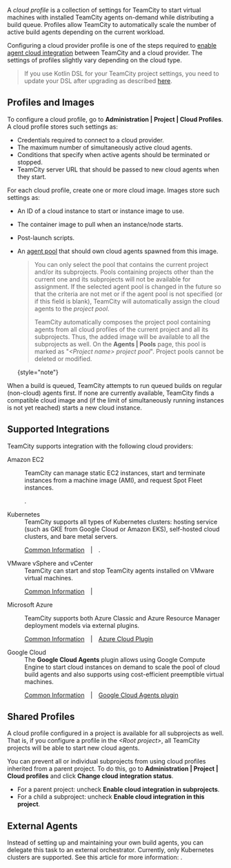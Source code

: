 [//]: # (title: Agent Cloud Profile)
[//]: # (auxiliary-id: Agent Cloud Profile)

A _cloud profile_ is a collection of settings for TeamCity to start virtual machines with installed TeamCity agents on-demand while distributing a build queue. Profiles allow TeamCity to automatically scale the number of active build agents depending on the current workload.

<!--autoscale-->
<!--auto-scale-->

Configuring a cloud provider profile is one of the steps required to [enable agent cloud integration](teamcity-integration-with-cloud-solutions.md) between TeamCity and a cloud provider. The settings of profiles slightly vary depending on the cloud type.




>If you use Kotlin DSL for your TeamCity project settings, you need to update your DSL after upgrading as described [here](upgrading-dsl.md).

## Profiles and Images

To configure a cloud profile, go to **Administration | Project | Cloud Profiles**. A cloud profile stores such settings as:

* Credentials required to connect to a cloud provider.
* The maximum number of simultaneously active cloud agents.
* Conditions that specify when active agents should be terminated or stopped.
* TeamCity server URL that should be passed to new cloud agents when they start.

For each cloud profile, create one or more cloud image. Images store such settings as:

* An ID of a cloud instance to start or instance image to use.
* The container image to pull when an instance/node starts.
* Post-launch scripts.
* An [agent pool](configuring-agent-pools.md) that should own cloud agents spawned from this image.

   > You can only select the pool that contains the current project and/or its subprojects. Pools containing projects other than the current one and its subprojects will not be available for assignment. If the selected agent pool is changed in the future so that the criteria are not met or if the agent pool is not specified (or if this field is blank), TeamCity will automatically assign the cloud agents to the _project pool_.
   > 
   > TeamCity automatically composes the project pool containing agents from all cloud profiles of the current project and all its subprojects. Thus, the added image will be available to all the subprojects as well. On the __Agents | Pools__ page, this pool is marked as "_\<Project name\> project pool_". Project pools cannot be deleted or modified.
   > 
   {style="note"}

When a build is queued, TeamCity attempts to run queued builds on regular (non-cloud) agents first. If none are currently available, TeamCity finds a compatible cloud image and (if the limit of simultaneously running instances is not yet reached) starts a new cloud instance.


## Supported Integrations

TeamCity supports integration with the following cloud providers:

<dl>

<dt>Amazon EC2</dt>
<dd>

TeamCity can manage static EC2 instances, start and terminate instances from a machine image (AMI), and request Spot Fleet instances.<br/>

[](setting-up-teamcity-for-amazon-ec2.md).
</dd>


<dt>Kubernetes</dt>

<dd>
TeamCity supports all types of Kubernetes clusters: hosting service (such as GKE from Google Cloud or Amazon EKS), self-hosted cloud clusters, and bare metal servers.<br/>

[Common Information](https://www.jetbrains.com/teamcity/integrations/cloud/kubernetes/)&emsp;|&emsp;[](setting-up-teamcity-for-kubernetes.md).
</dd>

<dt>VMware vSphere and vCenter</dt>

<dd>
TeamCity can start and stop TeamCity agents installed on VMware virtual machines.<br/>

[Common Information](https://blog.jetbrains.com/teamcity/2014/12/teamcity-vmware-vsphere-plugin/)&emsp;|&emsp;[](setting-up-teamcity-for-vmware-vsphere-and-vcenter.md)
</dd>

<dt>Microsoft Azure</dt>

<dd>

TeamCity supports both Azure Classic and Azure Resource Manager deployment models via external plugins.<br/>

[Common Information](https://blog.jetbrains.com/teamcity/2016/04/teamcity-azure-resource-manager/)&emsp;|&emsp;[Azure Cloud Plugin](https://github.com/JetBrains/teamcity-azure-agent)

</dd>

<dt>Google Cloud</dt>

<dd>
The <b>Google Cloud Agents</b> plugin allows using Google Compute Engine to start cloud instances on demand to scale the pool of cloud build agents and also supports using cost-efficient preemptible virtual machines.<br/>

[Common Information](https://blog.jetbrains.com/teamcity/2017/06/run-teamcity-ci-builds-in-google-cloud/)&emsp;|&emsp;[Google Cloud Agents plugin](https://github.com/JetBrains/teamcity-google-agent)

</dd>

</dl>


## Shared Profiles

A cloud profile configured in a project is available for all subprojects as well. That is, if you configure a profile in the *&lt;Root project&gt;*, all TeamCity projects will be able to start new cloud agents.

You can prevent all or individual subprojects from using cloud profiles inherited from a parent project. To do this, go to **Administration | Project | Cloud profiles** and click **Change cloud integration status**.

* For a parent project: uncheck **Enable cloud integration in subprojects**.
* For a child a subproject: uncheck **Enable cloud integration in this project**.



## External Agents

Instead of setting up and maintaining your own build agents, you can delegate this task to an external orchestrator. Currently, only Kubernetes clusters are supported. See this article for more information: [](external-kubernetes-agents.md).




<!--### Specifying Profile Settings

The following profile settings have to be provided:

<table><tr>

<td>

Setting

</td>

<td>

Description

</td></tr><tr>

<td>

Profile name

</td>

<td>

Provide a name for the profile.

</td></tr><tr>

<td>

Description

</td>

<td>

Provide an optional profile description.

</td></tr><tr>

<td>

Cloud type

</td>

<td>

Select the cloud provider type from the drop-down menu.

</td></tr><tr instance="tc">

<td>

Server URL

</td>

<td>

The URL that the agents cloned from the image will use to connect to the TeamCity server. This URL must be available from the build agent machine.   
If this field is left empty, agents will use the [TeamCity server URL](configuring-server-url.md) specified on the __Administration | Global Settings__ page.

</td></tr><tr>

<td>

Terminate instance idle time

</td>

<td>

Instruct TeamCity to stop a cloud agent machine using this setting and the _Additional terminate conditions_ options. Specify the period (in minutes) for TeamCity to wait before stopping an idle build agent.   
Leave empty for no timeout.

When a cloud agent is in [maintenance mode](build-agents-configuration-and-maintenance.md#disable-for-maintenance), terminate conditions will not work. When you enable the cloud agent again, the settings will be applied.

</td></tr><tr>

<td>

Additional terminate conditions
{id="agent-terminate-condition"}

</td>

<td>

* _After certain work time (minutes)_:   
Specify the working time (in minutes) for the agent after which the instance will be terminated. If the time elapses while a build is in progress, the agent will wait until the current build finishes.
* _On idle, close to an hour (minutes left to the end of hour)_:   
Specify how many minutes before the full hour an idle instance should be stopped: this allows avoiding charges for partial hours if your virtual machines are billed in whole hours, for example, when using Amazon EC2 instances.
* _After the first build_:   
Select this option if you want TeamCity to stop the virtual machine immediately after the first build finishes. TeamCity will disable the build agents, and no more builds will be run on the same machine.

</td></tr></table>

Next, you need to provide the cloud access information which will differ depending on the provider. After that, you can check the connection and add an image to be used as a source for TeamCity cloud agents.

You can limit the number of instances across all images in the cloud profile (_Maximum instances count_) and/or set the limit per image (in [image settings](#Adding+Agent+Image)).

### Adding Agent Image

Click __Add Image__ and configure the required options for the image.

>Note that only one TeamCity build agent service can be run on each cloud instance.

You can specify which [agent pool](configuring-agent-pools.md) the agents should belong to. You can only select the pool that contains the current project and/or its subprojects. Pools containing projects other than the current one and its subprojects will not be available for assignment. If the selected agent pool is changed in the future so that the criteria are not met or if the agent pool is not specified, TeamCity will automatically assign the cloud agents to the _project pool_. You can also select the _\<Project pool\>_ in the drop-down menu manually.   
TeamCity automatically composes the project pool containing agents from all cloud profiles of the current project and all its subprojects. Thus, the added image will be available to all the subprojects as well. On the __Agents | Pools__ page, this pool is marked as "_\<Project name\> project pool_". Project pools cannot be deleted or modified.

After an agent cloud profile is created with one or several sources for virtual machines, TeamCity does a test start for all the virtual machines specified in the profile to learn about the agents configured on them. Once agents are connected, TeamCity calculates their build configurations-to-agents compatibility and stores this information.

When a cloud profile is changed, TeamCity detects modifications immediately and forces shutdown of the agents started prior to these changes once the agents finish the current build.

## Viewing Cloud Agent Information

The agents' information is displayed on the __Agents | Cloud__ page under the __&lt;Profile name&gt;__ drop-down menu.

## Enabling/disabling Cloud Integration in Project

You can enable or disable integration for a project and/or its subprojects via the TeamCity web UI using the _Change cloud integration status_ option on the __Cloud Profiles__ page.-->